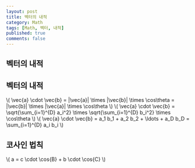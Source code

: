 ```yaml
---
layout: post
title: 벡터의 내적
category: Math
tags: [Math, 벡터, 내적]
published: true
comments: false
---
```


벡터의 내적
---

## 벡터의 내적
\\( \vec{a} \cdot \vec{b} = \|\vec{a}\| \times \|\vec{b}\| \times \cos\theta = \|\vec{b}\| \times \|\vec{a}\| \times \cos\theta \\)
\\( \vec{a} \cdot \vec{b} = \sqrt{\sum\_{i=1}^{D} a\_i^2} \times \sqrt{\sum\_{i=1}^{D} b\_i^2} \times \cos\theta \\)
\\( \vec{a} \cdot \vec{b} = a\_1 b\_1 + a\_2 b\_2 + \ldots + a\_D b\_D = \sum\_{i=1}^{D} a\_i b\_i \\)

## 코사인 법칙
\\( a = c \cdot \cos{B} + b \cdot \cos{C} \\)
